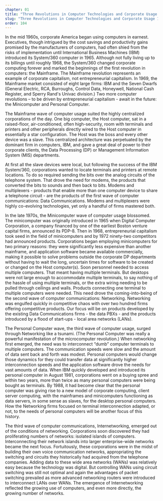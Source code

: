 ```yaml
---
chapter: 01
title: "Three Revolutions in Computer Technologies and Corporate Usage 1968-1988"
slug: "Three Revolutions in Computer Technologies and Corporate Usage 1968-1988"
order: 104
---
```


In the mid 1960s, corporate America began using computers in earnest. Executives, though intrigued by the cost savings and productivity gains promised by the manufacturers of computers, had often shied from the risks of implementation until International Business Machines (IBM) introduced its System/360 computer in 1965. Although not fully living up to its billings until roughly 1968, the System/360 changed corporate computing forever and marked the beginnings of the first revolution in computers: the Mainframe. The Mainframe revolution represents an example of corporate capitalism, not entrepreneurial capitalism. In 1969, the Mainframe market consisted of eight large firms: IBM and the Seven Dwarfs (General Electric, RCA, Burroughs, Control Data, Honeywell, National Cash Register, and Sperry Rand's Univac division.) Two more computer revolutions – to be driven by entrepreneurial capitalism - await in the future: the Minicomputer and Personal Computer.

The Mainframe wave of computer usage suited the highly centralized corporations of the day. One big computer, the Host computer, sat in a raised-floor, air-conditioned, often high-security, room with terminals and printers and other peripherals directly wired to the Host computer in essentially a star configuration. The Host was the boss and every other device was a slave. This centralized architecture was perpetuated by the dominant firm in computers, IBM, and gave a great deal of power to their corporate clients, the Data Processing (DP) or Management Information System (MIS) departments.

At first all the slave devices were local, but following the success of the IBM System/360, corporations wanted to locate terminals and printers at remote locations. To do so required sending the bits over the analog circuits of the telephone system. That drove the need for modems, the products that converted the bits to sounds and then back to bits. Modems and multiplexers - products that enable more than one computer device to share a telephone circuit - are the products of the first wave of computer communications: Data Communications. Modems and multiplexers were highly co-evolving technologies, yet only a handful of firms mastered both.

In the late 1970s, the Minicomputer wave of computer usage blossomed. The minicomputer was originally introduced in 1965 when Digital Computer Corporation, a company financed by one of the earliest Boston venture capital firms, announced its PDP-8. Then in 1968, entrepreneurial capitalism took seed in the field of minicomputers and by 1972 ninety-two competitors had announced products. Corporations began employing minicomputers for two primary reasons: they were significantly less expensive than another mainframe, and application software became available commercially, making it possible to solve problems outside the corporate DP departments without having to wait the long, uncertain times for software to be created or changed on the Host computer(s). Soon personnel needed to access multiple computers. That meant having multiple terminals. But desktops were not large enough to accommodate multiple terminals, to say nothing of the hassle of using multiple terminals, or the extra wiring needing to be pulled through ceilings and walls. Products connecting one terminal to multiple computers were needed. This need drove the coming-into-being of the second wave of computer communications: Networking. Networking was engulfed quickly in competitive chaos with over two hundred firms offering competitive products. Our focus will be on products developed by the existing Data Communications firms - the data PBXs - and the products introduced by a flood of start-ups - local area networks (LANs).

The Personal Computer wave, the third wave of computer usage, surged through Networking like a tsunami. (The Personal Computer was really a powerful manifestation of the microcomputer revolution.) When networking first emerged, the need was to interconnect “dumb” computer terminals to multiple computers. The communication speeds were slow and the amount of data sent back and forth was modest. Personal computers would change those dynamics for they could transfer data at significantly higher interconnection speeds and the application software drove the needs for vast amounts of data. When IBM quickly developed and introduced its personal computer in August 1981, corporations went on a buying spree and within two years, more than twice as many personal computers were being bought as terminals. By 1988, it had become clear that the personal computer was giving rise to a new model of corporate computing, client server computing, with the mainframes and minicomputers functioning as data servers, in some sense as slaves, for the desktop personal computers. How the Networking firms focused on terminal interconnection adapted, or not, to the needs of personal computers will be another focus of this history.

The third wave of computer communications, Internetworking, emerged out of the conditions of networking. Corporations soon discovered they had proliferating numbers of networks: isolated islands of computers. Interconnecting their network islands into larger enterprise-wide networks became the next focus. Fortuitously, these corporations were in the midst of building their own voice communication networks, appropriating the switching and circuits they historically had acquired from the telephone companies. Adding data to these wide area networks (WANs) was relatively easy because the technology was digital. But controlling WANs using circuit switching was still not optimal and again the advantages of packet switching prevailed as more advanced networking routers were introduced to interconnect LANs over WANs. The emergence of Internetworking reflected the growing use of computers, and even more directly, the growing number of networks.
